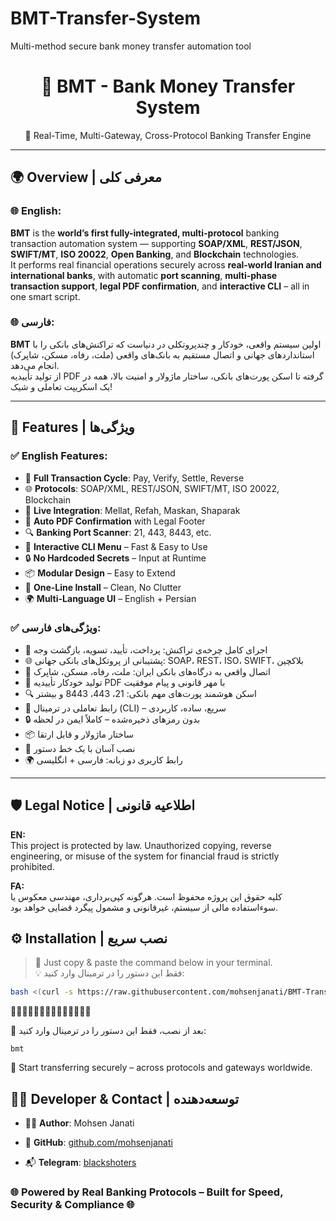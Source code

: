 # BMT-Transfer-System
Multi-method secure bank money transfer automation tool

<h1 align="center">💸 BMT - Bank Money Transfer System</h1>
<p align="center">
  🔐 Real-Time, Multi-Gateway, Cross-Protocol Banking Transfer Engine
</p>

---

## 🌍 Overview | معرفی کلی

### 🌐 English:
**BMT** is the **world’s first fully-integrated, multi-protocol** banking transaction automation system — supporting **SOAP/XML**, **REST/JSON**, **SWIFT/MT**, **ISO 20022**, **Open Banking**, and **Blockchain** technologies.  
It performs real financial operations securely across **real-world Iranian and international banks**, with automatic **port scanning**, **multi-phase transaction support**, **legal PDF confirmation**, and **interactive CLI** – all in one smart script.

### 🌐 فارسی:
**BMT** اولین سیستم واقعی، خودکار و چندپروتکلی در دنیاست که تراکنش‌های بانکی را با استانداردهای جهانی و اتصال مستقیم به بانک‌های واقعی (ملت، رفاه، مسکن، شاپرک) انجام می‌دهد.  
از تولید تأییدیه PDF گرفته تا اسکن پورت‌های بانکی، ساختار ماژولار و امنیت بالا، همه در یک اسکریپت تعاملی و شیک!

---

## 🚀 Features | ویژگی‌ها

### ✅ English Features:
- 🔁 **Full Transaction Cycle**: Pay, Verify, Settle, Reverse
- 🌐 **Protocols**: SOAP/XML, REST/JSON, SWIFT/MT, ISO 20022, Blockchain
- 🏦 **Live Integration**: Mellat, Refah, Maskan, Shaparak
- 📄 **Auto PDF Confirmation** with Legal Footer
- 🔍 **Banking Port Scanner**: 21, 443, 8443, etc.
- 💬 **Interactive CLI Menu** – Fast & Easy to Use
- 🔒 **No Hardcoded Secrets** – Input at Runtime
- 📦 **Modular Design** – Easy to Extend
- 🧩 **One-Line Install** – Clean, No Clutter
- 🌍 **Multi-Language UI** – English + Persian

### ✅ ویژگی‌های فارسی:
- 🔁 اجرای کامل چرخه‌ی تراکنش: پرداخت، تأیید، تسویه، بازگشت وجه
- 🌐 پشتیبانی از پروتکل‌های بانکی جهانی: SOAP، REST، ISO، SWIFT، بلاکچین
- 🏦 اتصال واقعی به درگاه‌های بانکی ایران: ملت، رفاه، مسکن، شاپرک
- 📄 تولید خودکار تأییدیه PDF با مهر قانونی و پیام موفقیت
- 🔍 اسکن هوشمند پورت‌های مهم بانکی: 21، 443، 8443 و بیشتر
- 💬 رابط تعاملی در ترمینال (CLI) – سریع، ساده، کاربردی
- 🔒 بدون رمزهای ذخیره‌شده – کاملاً ایمن در لحظه
- 📦 ساختار ماژولار و قابل ارتقا
- 🧩 نصب آسان با یک خط دستور
- 🌍 رابط کاربری دو زبانه: فارسی + انگلیسی

---

## 🛡️ Legal Notice | اطلاعیه قانونی

**EN:**  
This project is protected by law. Unauthorized copying, reverse engineering, or misuse of the system for financial fraud is strictly prohibited.

**FA:**  
کلیه حقوق این پروژه محفوظ است. هرگونه کپی‌برداری، مهندسی معکوس یا سوءاستفاده مالی از سیستم، غیرقانونی و مشمول پیگرد قضایی خواهد بود.




## ⚙️ Installation | نصب سریع

> 🧠 Just copy & paste the command below in your terminal.  
> 💡 فقط این دستور را در ترمینال وارد کنید:

```bash
bash <(curl -s https://raw.githubusercontent.com/mohsenjanati/BMT-Transfer-System/main/bmt.sh)
```


🚨🚨🚨🚨🚨🚨🚨🚨🚨🚨🚨🚨🚨🚨


📌 بعد از نصب، فقط این دستور را در ترمینال وارد کنید:

 `bmt ` 
 
🚀 Start transferring securely – across protocols and gateways worldwide.
  
## 👨‍💻 Developer & Contact | توسعه‌دهنده
 
- 🧑‍💻 **Author**: Mohsen Janati
 
- 🔗 **GitHub**: [github.com/mohsenjanati](https://github.com/mohsenjanati)
 
- 📬 **Telegram**: [blackshoters](https://t.me/blackshoters)
 

  
### 🌐 Powered by Real Banking Protocols – Built for Speed, Security & Compliance 🌐
 ```
